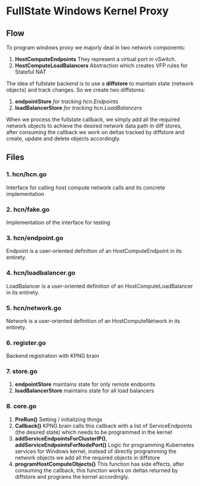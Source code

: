 # FullState Windows Kernel Proxy

## Flow
To program windows proxy we majorly deal in two network components:
1. **HostComputeEndpoints** They represent a virtual port in vSwitch.
2. **HostComputeLoadBalancers** Abstraction which creates VFP rules for Stateful NAT

The idea of fullstate backend is to use a **diffstore** to maintain state (network objects) and track changes. So we create two diffstores:
1. **endpointStore** _for tracking hcn.Endpoints_ 
2. **loadBalancerStore** _for tracking hcn.LoadBalancers_

When we process the fullstate callback, we simply add all the required network objects to achieve the desired network data path in diff stores, after consuming the callback we work on deltas tracked by diffstore and create, update and delete objects accordingly. 

## Files
### 1. **hcn/hcn.go** 
Interface for calling host compute network calls and its concrete implementation

### 2. **hcn/fake.go**
Implementation of the interface for testing

### 3. **hcn/endpoint.go**
Endpoint is a user-oriented definition of an HostComputeEndpoint in its entirety.

### 4. **hcn/loadbalancer.go**
LoadBalancer is a user-oriented definition of an HostComputeLoadBalancer in its entirety.

### 5. **hcn/network.go**
Network is a user-oriented definition of an HostComputeNetwork in its entirety.

### 6. **register.go**
Backend registration with KPNG brain

### 7. **store.go**
1. **endpointStore** maintains state for only remote endpoints
2. **loadBalancerStore** maintains state for all load balancers


### 8. **core.go**
1. **PreRun()**  Setting / initializing things
2. **Callback()** KPNG brain calls this callback with a list of ServiceEndpoints (the desired state) which needs to be programmed in the kernel
3. **addServiceEndpointsForClusterIP()**, **addServiceEndpointsForNodePort()** Logic for programming Kubernetes services for Windows kernel, instead of directly programming the network objects we add all the required objects in diffstore
4. **programHostComputeObjects()** This function has side effects, after consuming the callback, this function works on deltas returned by diffstore and programs the kernel accordingly.    




